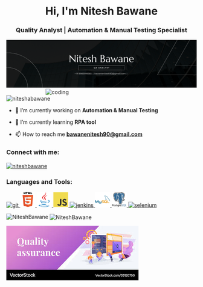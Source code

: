 <h1 align="center">Hi, I'm Nitesh Bawane</h1>
<h3 align="center">Quality Analyst | Automation & Manual Testing Specialist</h3>

![logo](https://github.com/NiteshBawane/Nitesh_QA/blob/main/Black%20Minimalist%20Corporate%20Business%20Profile%20LinkedIn%20Banner.png)
<img align="right" alt="coding" width="400" src="https://media.licdn.com/dms/image/v2/C4E12AQHebe3ks-J8KA/article-cover_image-shrink_600_2000/article-cover_image-shrink_600_2000/0/1623922583225?e=2147483647&v=beta&t=m2w5Wn-v-7Ub-SSJWm29M4eex335bfDVjxTbHU5cYyc">


<p align="left"> <img src="https://komarev.com/ghpvc/?username=niteshabawane&label=Profile%20views&color=0e75b6&style=flat" alt="niteshabawane" /> </p>

- 🔭 I’m currently working on **Automation & Manual Testing**

- 🌱 I’m currently learning **RPA tool**

- 📫 How to reach me **bawanenitesh90@gmail.com**

<h3 align="left">Connect with me:</h3>
<p align="left">
<a href="https://linkedin.com/in/niteshbawane" target="blank"><img align="center" src="https://raw.githubusercontent.com/rahuldkjain/github-profile-readme-generator/master/src/images/icons/Social/linked-in-alt.svg" alt="niteshbawane" height="30" width="40" /></a>
</p>

<h3 align="left">Languages and Tools:</h3>
<p align="left"> <a href="https://git-scm.com/" target="_blank" rel="noreferrer"> <img src="https://www.vectorlogo.zone/logos/git-scm/git-scm-icon.svg" alt="git" width="40" height="40"/> </a> <a href="https://www.w3.org/html/" target="_blank" rel="noreferrer"> <img src="https://raw.githubusercontent.com/devicons/devicon/master/icons/html5/html5-original-wordmark.svg" alt="html5" width="40" height="40"/> </a> <a href="https://www.java.com" target="_blank" rel="noreferrer"> <img src="https://raw.githubusercontent.com/devicons/devicon/master/icons/java/java-original.svg" alt="java" width="40" height="40"/> </a> <a href="https://developer.mozilla.org/en-US/docs/Web/JavaScript" target="_blank" rel="noreferrer"> <img src="https://raw.githubusercontent.com/devicons/devicon/master/icons/javascript/javascript-original.svg" alt="javascript" width="40" height="40"/> </a> <a href="https://www.jenkins.io" target="_blank" rel="noreferrer"> <img src="https://www.vectorlogo.zone/logos/jenkins/jenkins-icon.svg" alt="jenkins" width="40" height="40"/> </a> <a href="https://www.mysql.com/" target="_blank" rel="noreferrer"> <img src="https://raw.githubusercontent.com/devicons/devicon/master/icons/mysql/mysql-original-wordmark.svg" alt="mysql" width="40" height="40"/> </a> <a href="https://www.postgresql.org" target="_blank" rel="noreferrer"> <img src="https://raw.githubusercontent.com/devicons/devicon/master/icons/postgresql/postgresql-original-wordmark.svg" alt="postgresql" width="40" height="40"/> </a> <a href="https://www.selenium.dev" target="_blank" rel="noreferrer"> <img src="https://raw.githubusercontent.com/detain/svg-logos/780f25886640cef088af994181646db2f6b1a3f8/svg/selenium-logo.svg" alt="selenium" width="40" height="40"/> </a> </p>

<p><img align="left" src="https://github-readme-stats.vercel.app/api/top-langs?username=NiteshBawane&show_icons=true&locale=en&layout=compact" alt="NiteshBawane" /></p>

<p>&nbsp;<img align="center" src="https://github-readme-stats.vercel.app/api?username=NiteshBawane&show_icons=true&locale=en" alt="NiteshBawane" /></p>


![logo](https://github.com/NiteshBawane/Nitesh_QA/blob/main/download.jpg)
